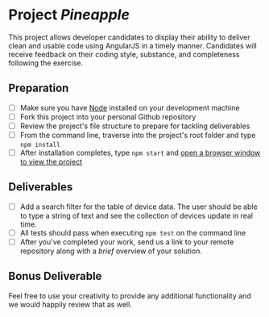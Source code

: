 # Project _Pineapple_

This project allows developer candidates to display their ability to deliver clean
and usable code using AngularJS in a timely manner. Candidates will receive feedback on their coding
style, substance, and completeness following the exercise.

## Preparation

- [ ] Make sure you have [Node](https://nodejs.org/en/download) installed on your
development machine
- [ ] Fork this project into your personal Github repository
- [ ] Review the project's file structure to prepare for tackling deliverables
- [ ] From the command line, traverse into the project's root folder and type `npm install`
- [ ] After installation completes, type `npm start` and [open a browser window to view the
project](localhost:8080)

## Deliverables

- [ ] Add a search filter for the table of device data. The user should be able to type a string of
text and see the collection of devices update in real time.
- [ ] All tests should pass when executing `npm test` on the command line
- [ ] After you've completed your work, send us a link to your remote repository along with a _brief_ overview of your solution.

## Bonus Deliverable

Feel free to use your creativity to provide any additional functionality and we would happily review that as well.
